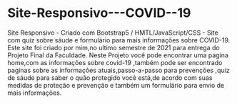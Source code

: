 # Site-Responsivo---COVID--19
Site Responsivo - Criado com Bootstrap5 / HMTL/JavaScript/CSS - Site com quiz sobre sáude e formulário para mais informações sobre COVID-19.
Este site foi criado por mim,no ultimo semestre de 2021 para entrega do Projeto Final da Faculdade.
Neste Projeto você pode encontrar uma pagina home,com as informações sobre covid-19 ,também pode ser encontrado paginas sobre as informações atuais,passo-a-passo para prevenções ,quiz de sáude para saber o quão protegido você está,de acordo com suas medidas de proteção e prevenção e também um formulário para envio de mais informações.
